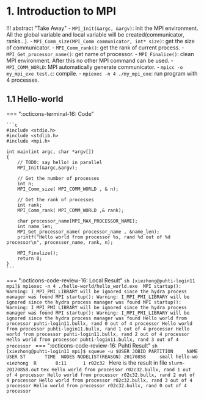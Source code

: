# 1. Introduction to MPI

!!! abstract "Take Away"
    - `MPI_Init(&argc, &argv)`: init the MPI environment. All the global variable and local variable will be created(communicator, ranks...).
    - `MPI_Comm_size(MPI_Comm communicator, int* size)`: get the size of communicator.
    - `MPI_Comm_rank()`: get the rank of current process.
    - `MPI_Get_processor_name()`: get name of processor.
    - `MPI_Finalize()`: clean MPI environment. After this no other MPI command can be used.
    - `MPI_COMM_WORLD`: MPI automatically generate communicator.
    - `mpicc -o my_mpi_exe test.c`: compile.
    - `mpiexec -n 4 ./my_mpi_exe`: run program with 4 processes.

## 1.1 Hello-world

=== ":octicons-terminal-16: Code"

    ```c
    #include <stdio.h>
    #include <stdlib.h>
    #include <mpi.h>

    int main(int argc, char *argv[])
    {
        // TODO: say hello! in parallel
        MPI_Init(&argc,&argv);

        // Get the number of processes
        int n;
        MPI_Comm_size( MPI_COMM_WORLD , & n);

        // Get the rank of processes
        int rank;
        MPI_Comm_rank( MPI_COMM_WORLD ,& rank);

        char processor_name[MPI_MAX_PROCESSOR_NAME];
        int name_len;
        MPI_Get_processor_name( processor_name , &name_len);
        printf("Hello world from processor %s, rand %d out of %d processor\n", processor_name, rank, n);

        MPI_Finalize();
        return 0;
    }
    ```

=== ":octicons-code-review-16: Local Result"
    ```sh
    [xiezhong@puhti-login11 mpi]$ mpiexec -n 4 ./hello-world/hello_world.exe 
    MPI startup(): Warning: I_MPI_PMI_LIBRARY will be ignored since the hydra process manager was found
    MPI startup(): Warning: I_MPI_PMI_LIBRARY will be ignored since the hydra process manager was found
    MPI startup(): Warning: I_MPI_PMI_LIBRARY will be ignored since the hydra process manager was found
    MPI startup(): Warning: I_MPI_PMI_LIBRARY will be ignored since the hydra process manager was found
    Hello world from processor puhti-login11.bullx, rand 0 out of 4 processor
    Hello world from processor puhti-login11.bullx, rand 1 out of 4 processor
    Hello world from processor puhti-login11.bullx, rand 2 out of 4 processor
    Hello world from processor puhti-login11.bullx, rand 3 out of 4 processor
    ```
=== ":octicons-code-review-16: Puhti Result"
    ```sh
    [xiezhong@puhti-login11 mpi]$ squeue -u $USER
             JOBID PARTITION     NAME     USER ST       TIME  NODES NODELIST(REASON)
          20170858     small hello-wo xiezhong  R       0:11      1 r02c32
    ```
    Here is the result in file `slurm-20170858.out`
    ```tex
    Hello world from processor r02c32.bullx, rand 1 out of 4 processor
    Hello world from processor r02c32.bullx, rand 2 out of 4 processor
    Hello world from processor r02c32.bullx, rand 3 out of 4 processor
    Hello world from processor r02c32.bullx, rand 0 out of 4 processor
    ```
